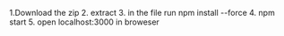 1.Download the zip
2. extract
3. in the file run npm install --force
4. npm start
5. open localhost:3000 in broweser
